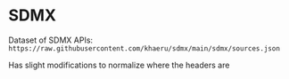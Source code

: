 # SDMX

Dataset of SDMX APIs: `https://raw.githubusercontent.com/khaeru/sdmx/main/sdmx/sources.json`

Has slight modifications to normalize where the headers are

<!-- markdown.extension.onenter really annoying -->
